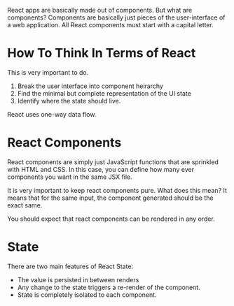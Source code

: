 React apps are basically made out of components. But what are components? Components are basically just pieces of the user-interface of a web application. All React components must start with a capital letter.
# How To Think In Terms of React
This is very important to do. 
1. Break the user interface into component heirarchy
2. Find the minimal but complete representation of the UI state
3. Identify where the state should live.

React uses one-way data flow. 
# React Components
React components are simply just JavaScript functions that are sprinkled with HTML and CSS. In this case, you can define how many ever components you want in the same JSX file.

It is very important to keep react components pure. What does this mean? It means that for the same input, the component generated should be the exact same. 

You should expect that react components can be rendered in any order. 
# State
There are two main features of React State:
- The value is persisted in between renders
- Any change to the state triggers a re-render of the component.
- State is completely isolated to each component.


